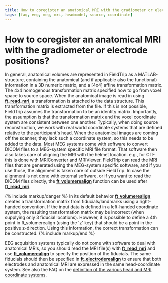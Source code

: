 ```yaml
---
title: How to coregister an anatomical MRI with the gradiometer or electrode positions?
tags: [faq, eeg, meg, mri, headmodel, source, coordinate]
---
```


# How to coregister an anatomical MRI with the gradiometer or electrode positions?

In general, anatomical volumes are represented in FieldTrip as a MATLAB-structure, containing the anatomical (and if applicable also the functional) information in a 3D numeric matrix, and a [4x4] affine transformation matrix. The 4x4 homogenous transformation matrix specified how to go from voxel space to source space. When the anatomical image is read in using **[ft_read_mri](https://github.com/fieldtrip/fieldtrip/blob/release/fileio/ft_read_mri.m)**, a transformation is attached to the data structure. This transformation matrix is extracted from the file. If this is not possible, FieldTrip assumes the transformation to be an identity matrix. Importantly, the assumption is that the transformation matrix and the voxel coordinate system are consistent between one another. Typically, when doing source reconstruction, we work with real world coordinate systems that are defined relative to the participant's head. When the anatomical images are coming off the scanner, they lack such a coordinate system, so this needs to be added to the data. Most MEG systems come with software to convert DICOM files to a MEG-system specific MRI file format. That software then also takes care of aligning the MRI with the helmet location. e.g., for CTF this is done with MRIConverter and MRIViewer. FieldTrip can read the MRI files that are generated using the MEG-system specific software, and if you use those, the alignment is taken care of outside FieldTrip. In case the alignment is not done with external software, or if you want to read the DICOM files directly, the **[ft_volumerealign](https://github.com/fieldtrip/fieldtrip/blob/release/ft_volumerealign.m)** function can be used after **[ft_read_mri](https://github.com/fieldtrip/fieldtrip/blob/release/fileio/ft_read_mri.m)**.

{% include markup/danger %}
In its default behavior **[ft_volumerealign](https://github.com/fieldtrip/fieldtrip/blob/release/ft_volumerealign.m)** creates a transformation matrix from fiducials/landmarks using a right-handed convention. If the input data is defined in a left-handed coordinate system, the resulting transformation matrix may be incorrect (when supplying only 3 fiducial locations). However, it is possible to define a 4th point in ft_volumerealign (using the 'z' key) that should be a point in the positive z-direction. Using this information, the correct transformation can be constructed.
{% include markup/end %}

EEG acquisition systems typically do not come with software to deal with anatomical MRIs, so you should read the MRI file(s) with **[ft_read_mri](https://github.com/fieldtrip/fieldtrip/blob/release/fileio/ft_read_mri.m)** and use **[ft_volumerealign](https://github.com/fieldtrip/fieldtrip/blob/release/ft_volumerealign.m)** to specify the position of the fiducials. The same fiducials should then be specified in **[ft_electroderealign](https://github.com/fieldtrip/fieldtrip/blob/release/ft_electroderealign.m)** to ensure that both electrodes and anatomical MRI are expressed in the same head-coordinate system. See also the FAQ on the [definition of the various head and MRI coordinate systems](/faq/coordsys).
